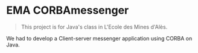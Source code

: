 #	EMA CORBAmessenger

> This project is for Java's class in L'Ecole des Mines d'Alès.

We had to develop a Client-server messenger application using CORBA on Java.